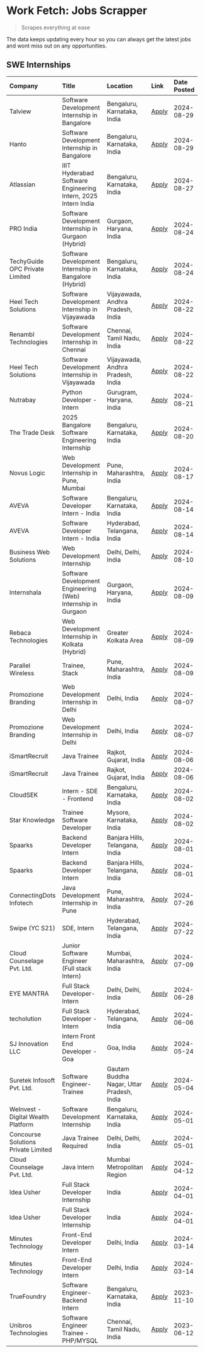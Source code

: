 # Work Fetch: Jobs Scrapper
> Scrapes everything at ease

The data keeps updating every hour so you can always get the latest jobs and wont miss out on any opportunities.

## SWE Internships
<!--START_SECTION:workfetch-->
| Company                             | Title                                                         | Location                                  | Link                                                                                                                                                                                                                                                                                  | Date Posted   |
|:------------------------------------|:--------------------------------------------------------------|:------------------------------------------|:--------------------------------------------------------------------------------------------------------------------------------------------------------------------------------------------------------------------------------------------------------------------------------------|:--------------|
| Talview                             | Software Development Internship in Bangalore                  | Bengaluru, Karnataka, India               | [Apply](https://in.linkedin.com/jobs/view/software-development-internship-in-bangalore-at-talview-4012997749?position=11&pageNum=0&refId=gCtYS1Gyp5BXwWDFTMct2w%3D%3D&trackingId=tYJSHG5KjN7TD8Ap60qkKg%3D%3D&trk=public_jobs_jserp-result_search-card)                               | 2024-08-29    |
| Hanto                               | Software Development Internship in Bangalore                  | Bengaluru, Karnataka, India               | [Apply](https://in.linkedin.com/jobs/view/software-development-internship-in-bangalore-at-hanto-4013200427?position=17&pageNum=0&refId=gCtYS1Gyp5BXwWDFTMct2w%3D%3D&trackingId=QcZdwsBrCRNYi1JtYT7otg%3D%3D&trk=public_jobs_jserp-result_search-card)                                 | 2024-08-29    |
| Atlassian                           | IIIT Hyderabad Software Engineering Intern, 2025 Intern India | Bengaluru, Karnataka, India               | [Apply](https://in.linkedin.com/jobs/view/iiit-hyderabad-software-engineering-intern-2025-intern-india-at-atlassian-4009450341?position=49&pageNum=0&refId=gCtYS1Gyp5BXwWDFTMct2w%3D%3D&trackingId=T6PpChG8RBjZYCNXcaGbDw%3D%3D&trk=public_jobs_jserp-result_search-card)             | 2024-08-27    |
| PRO India                           | Software Development Internship in Gurgaon (Hybrid)           | Gurgaon, Haryana, India                   | [Apply](https://in.linkedin.com/jobs/view/software-development-internship-in-gurgaon-hybrid-at-pro-india-4009587664?position=40&pageNum=0&refId=gCtYS1Gyp5BXwWDFTMct2w%3D%3D&trackingId=QBeTM17Taz1hDSEJ1SJ0hQ%3D%3D&trk=public_jobs_jserp-result_search-card)                        | 2024-08-24    |
| TechyGuide OPC Private Limited      | Software Development Internship in Bangalore (Hybrid)         | Bengaluru, Karnataka, India               | [Apply](https://in.linkedin.com/jobs/view/software-development-internship-in-bangalore-hybrid-at-techyguide-opc-private-limited-4009591646?position=50&pageNum=0&refId=gCtYS1Gyp5BXwWDFTMct2w%3D%3D&trackingId=TaUwEsbJadOzNfLHqB2NPg%3D%3D&trk=public_jobs_jserp-result_search-card) | 2024-08-24    |
| Heel Tech Solutions                 | Software Development Internship in Vijayawada                 | Vijayawada, Andhra Pradesh, India         | [Apply](https://in.linkedin.com/jobs/view/software-development-internship-in-vijayawada-at-heel-tech-solutions-4007906692?position=35&pageNum=0&refId=gCtYS1Gyp5BXwWDFTMct2w%3D%3D&trackingId=ViPnQAnzcnXxBYn1HvN7fQ%3D%3D&trk=public_jobs_jserp-result_search-card)                  | 2024-08-22    |
| Renambl Technologies                | Software Development Internship in Chennai                    | Chennai, Tamil Nadu, India                | [Apply](https://in.linkedin.com/jobs/view/software-development-internship-in-chennai-at-renambl-technologies-4007910299?position=44&pageNum=0&refId=gCtYS1Gyp5BXwWDFTMct2w%3D%3D&trackingId=NMiNZPm%2BTwtO0DC0TGhIxw%3D%3D&trk=public_jobs_jserp-result_search-card)                  | 2024-08-22    |
| Heel Tech Solutions                 | Software Development Internship in Vijayawada                 | Vijayawada, Andhra Pradesh, India         | [Apply](https://in.linkedin.com/jobs/view/software-development-internship-in-vijayawada-at-heel-tech-solutions-4007906692?position=10&pageNum=2&refId=xK33oYJ5KzIOvInC%2BsyF3A%3D%3D&trackingId=4CRfQcG0FAsBB7SL9%2F0j4A%3D%3D&trk=public_jobs_jserp-result_search-card)              | 2024-08-22    |
| Nutrabay                            | Python Developer - Intern                                     | Gurugram, Haryana, India                  | [Apply](https://in.linkedin.com/jobs/view/python-developer-intern-at-nutrabay-4003909226?position=43&pageNum=0&refId=gCtYS1Gyp5BXwWDFTMct2w%3D%3D&trackingId=S6vCfYxDLmcpzXP82GhDKg%3D%3D&trk=public_jobs_jserp-result_search-card)                                                   | 2024-08-21    |
| The Trade Desk                      | 2025 Bangalore Software Engineering Internship                | Bengaluru, Karnataka, India               | [Apply](https://in.linkedin.com/jobs/view/2025-bangalore-software-engineering-internship-at-the-trade-desk-3987456531?position=10&pageNum=0&refId=gCtYS1Gyp5BXwWDFTMct2w%3D%3D&trackingId=DggTg8LDeXeLjSm37OQsFQ%3D%3D&trk=public_jobs_jserp-result_search-card)                      | 2024-08-20    |
| Novus Logic                         | Web Development Internship in Pune, Mumbai                    | Pune, Maharashtra, India                  | [Apply](https://in.linkedin.com/jobs/view/web-development-internship-in-pune-mumbai-at-novus-logic-4003713081?position=46&pageNum=0&refId=gCtYS1Gyp5BXwWDFTMct2w%3D%3D&trackingId=Wgc%2BQWI%2BKhjDu6XWqP%2B3wA%3D%3D&trk=public_jobs_jserp-result_search-card)                        | 2024-08-17    |
| AVEVA                               | Software Developer Intern - India                             | Bengaluru, Karnataka, India               | [Apply](https://in.linkedin.com/jobs/view/software-developer-intern-india-at-aveva-3998279987?position=7&pageNum=0&refId=gCtYS1Gyp5BXwWDFTMct2w%3D%3D&trackingId=eOB1%2BOe%2F72X5o69jxb4CqQ%3D%3D&trk=public_jobs_jserp-result_search-card)                                           | 2024-08-14    |
| AVEVA                               | Software Developer Intern - India                             | Hyderabad, Telangana, India               | [Apply](https://in.linkedin.com/jobs/view/software-developer-intern-india-at-aveva-3998281598?position=13&pageNum=0&refId=gCtYS1Gyp5BXwWDFTMct2w%3D%3D&trackingId=Fk6ENF6hu%2FjYlaWkfEX%2F9g%3D%3D&trk=public_jobs_jserp-result_search-card)                                          | 2024-08-14    |
| Business Web Solutions              | Web Development Internship                                    | Delhi, Delhi, India                       | [Apply](https://in.linkedin.com/jobs/view/web-development-internship-at-business-web-solutions-3997105289?position=59&pageNum=0&refId=gCtYS1Gyp5BXwWDFTMct2w%3D%3D&trackingId=qGSl1ATw744gEAOSg2jkNw%3D%3D&trk=public_jobs_jserp-result_search-card)                                  | 2024-08-10    |
| Internshala                         | Software Development Engineering (Web) Internship in Gurgaon  | Gurgaon, Haryana, India                   | [Apply](https://in.linkedin.com/jobs/view/software-development-engineering-web-internship-in-gurgaon-at-internshala-3997620471?position=4&pageNum=0&refId=gCtYS1Gyp5BXwWDFTMct2w%3D%3D&trackingId=HP7rkvskkzLxadPuu5yvBg%3D%3D&trk=public_jobs_jserp-result_search-card)              | 2024-08-09    |
| Rebaca Technologies                 | Web Development Internship in Kolkata (Hybrid)                | Greater Kolkata Area                      | [Apply](https://in.linkedin.com/jobs/view/web-development-internship-in-kolkata-hybrid-at-rebaca-technologies-3997621369?position=42&pageNum=0&refId=gCtYS1Gyp5BXwWDFTMct2w%3D%3D&trackingId=RHMR62mowfK0WRknj%2F5FAw%3D%3D&trk=public_jobs_jserp-result_search-card)                 | 2024-08-09    |
| Parallel Wireless                   | Trainee, Stack                                                | Pune, Maharashtra, India                  | [Apply](https://in.linkedin.com/jobs/view/trainee-stack-at-parallel-wireless-3905689841?position=57&pageNum=0&refId=gCtYS1Gyp5BXwWDFTMct2w%3D%3D&trackingId=u9t2EigbWhJ3U0NSgrS7ig%3D%3D&trk=public_jobs_jserp-result_search-card)                                                    | 2024-08-09    |
| Promozione Branding                 | Web Development Internship in Delhi                           | Delhi, India                              | [Apply](https://in.linkedin.com/jobs/view/web-development-internship-in-delhi-at-promozione-branding-3995559880?position=27&pageNum=0&refId=gCtYS1Gyp5BXwWDFTMct2w%3D%3D&trackingId=7%2FLRne0V4d%2B73%2FpCXmesTA%3D%3D&trk=public_jobs_jserp-result_search-card)                      | 2024-08-07    |
| Promozione Branding                 | Web Development Internship in Delhi                           | Delhi, India                              | [Apply](https://in.linkedin.com/jobs/view/web-development-internship-in-delhi-at-promozione-branding-3995559880?position=2&pageNum=2&refId=xK33oYJ5KzIOvInC%2BsyF3A%3D%3D&trackingId=Uffgus3fZSSYM2kHub7a%2FQ%3D%3D&trk=public_jobs_jserp-result_search-card)                         | 2024-08-07    |
| iSmartRecruit                       | Java Trainee                                                  | Rajkot, Gujarat, India                    | [Apply](https://in.linkedin.com/jobs/view/java-trainee-at-ismartrecruit-3992301825?position=33&pageNum=0&refId=gCtYS1Gyp5BXwWDFTMct2w%3D%3D&trackingId=sn%2FbSTrCfcXrDsj7ltFk4w%3D%3D&trk=public_jobs_jserp-result_search-card)                                                       | 2024-08-06    |
| iSmartRecruit                       | Java Trainee                                                  | Rajkot, Gujarat, India                    | [Apply](https://in.linkedin.com/jobs/view/java-trainee-at-ismartrecruit-3992301825?position=8&pageNum=2&refId=xK33oYJ5KzIOvInC%2BsyF3A%3D%3D&trackingId=mV0lXhBAeNOmuJAz791gSg%3D%3D&trk=public_jobs_jserp-result_search-card)                                                        | 2024-08-06    |
| CloudSEK                            | Intern - SDE - Frontend                                       | Bengaluru, Karnataka, India               | [Apply](https://in.linkedin.com/jobs/view/intern-sde-frontend-at-cloudsek-3991574495?position=24&pageNum=0&refId=gCtYS1Gyp5BXwWDFTMct2w%3D%3D&trackingId=9plvFhVuzIGVBfy3nS8GDA%3D%3D&trk=public_jobs_jserp-result_search-card)                                                       | 2024-08-02    |
| Star Knowledge                      | Trainee Software Developer                                    | Mysore, Karnataka, India                  | [Apply](https://in.linkedin.com/jobs/view/trainee-software-developer-at-star-knowledge-3991516161?position=56&pageNum=0&refId=gCtYS1Gyp5BXwWDFTMct2w%3D%3D&trackingId=WOCSKXB8qMMhorcWxmP6%2FA%3D%3D&trk=public_jobs_jserp-result_search-card)                                        | 2024-08-02    |
| Spaarks                             | Backend Developer Intern                                      | Banjara Hills, Telangana, India           | [Apply](https://in.linkedin.com/jobs/view/backend-developer-intern-at-spaarks-3990226465?position=30&pageNum=0&refId=gCtYS1Gyp5BXwWDFTMct2w%3D%3D&trackingId=uKI352EcsAmCvpkrLk43og%3D%3D&trk=public_jobs_jserp-result_search-card)                                                   | 2024-08-01    |
| Spaarks                             | Backend Developer Intern                                      | Banjara Hills, Telangana, India           | [Apply](https://in.linkedin.com/jobs/view/backend-developer-intern-at-spaarks-3990226465?position=5&pageNum=2&refId=xK33oYJ5KzIOvInC%2BsyF3A%3D%3D&trackingId=5fODZ%2FH7fLrTb4vftYI5WA%3D%3D&trk=public_jobs_jserp-result_search-card)                                                | 2024-08-01    |
| ConnectingDots Infotech             | Java Development Internship in Pune                           | Pune, Maharashtra, India                  | [Apply](https://in.linkedin.com/jobs/view/java-development-internship-in-pune-at-connectingdots-infotech-3983314097?position=41&pageNum=0&refId=gCtYS1Gyp5BXwWDFTMct2w%3D%3D&trackingId=D%2BqVoAednD1F4gAMtoA3qg%3D%3D&trk=public_jobs_jserp-result_search-card)                      | 2024-07-26    |
| Swipe (YC S21)                      | SDE, Intern                                                   | Hyderabad, Telangana, India               | [Apply](https://in.linkedin.com/jobs/view/sde-intern-at-swipe-yc-s21-3980368092?position=60&pageNum=0&refId=gCtYS1Gyp5BXwWDFTMct2w%3D%3D&trackingId=A%2Blz53AasV4lXz6%2F31hX4w%3D%3D&trk=public_jobs_jserp-result_search-card)                                                        | 2024-07-22    |
| Cloud Counselage Pvt. Ltd.          | Junior Software Engineer (Full stack Intern)                  | Mumbai, Maharashtra, India                | [Apply](https://in.linkedin.com/jobs/view/junior-software-engineer-full-stack-intern-at-cloud-counselage-pvt-ltd-3967725851?position=22&pageNum=0&refId=gCtYS1Gyp5BXwWDFTMct2w%3D%3D&trackingId=U9MLng1X%2FDGXaxlgq5pCfA%3D%3D&trk=public_jobs_jserp-result_search-card)              | 2024-07-09    |
| EYE MANTRA                          | Full Stack Developer- Intern                                  | Delhi, Delhi, India                       | [Apply](https://in.linkedin.com/jobs/view/full-stack-developer-intern-at-eye-mantra-3960988037?position=54&pageNum=0&refId=gCtYS1Gyp5BXwWDFTMct2w%3D%3D&trackingId=HUgmCDcyotoDcb%2FVLXZp1w%3D%3D&trk=public_jobs_jserp-result_search-card)                                           | 2024-06-28    |
| techolution                         | Full Stack Developer - Intern                                 | Hyderabad, Telangana, India               | [Apply](https://in.linkedin.com/jobs/view/full-stack-developer-intern-at-techolution-3947911862?position=58&pageNum=0&refId=gCtYS1Gyp5BXwWDFTMct2w%3D%3D&trackingId=n0kyY%2FLusRJ8bZuDJRPARQ%3D%3D&trk=public_jobs_jserp-result_search-card)                                          | 2024-06-06    |
| SJ Innovation LLC                   | Intern Front End Developer - Goa                              | Goa, India                                | [Apply](https://in.linkedin.com/jobs/view/intern-front-end-developer-goa-at-sj-innovation-llc-3931678611?position=19&pageNum=0&refId=gCtYS1Gyp5BXwWDFTMct2w%3D%3D&trackingId=BrLVdWRhIxz6x9YqTclOWQ%3D%3D&trk=public_jobs_jserp-result_search-card)                                   | 2024-05-24    |
| Suretek Infosoft Pvt. Ltd.          | Software Engineer-Trainee                                     | Gautam Buddha Nagar, Uttar Pradesh, India | [Apply](https://in.linkedin.com/jobs/view/software-engineer-trainee-at-suretek-infosoft-pvt-ltd-3916999948?position=45&pageNum=0&refId=gCtYS1Gyp5BXwWDFTMct2w%3D%3D&trackingId=hBvaKrQu10AJxy5nY4HjCg%3D%3D&trk=public_jobs_jserp-result_search-card)                                 | 2024-05-04    |
| WeInvest - Digital Wealth Platform  | Software Development Internship                               | Bengaluru, Karnataka, India               | [Apply](https://in.linkedin.com/jobs/view/software-development-internship-at-weinvest-digital-wealth-platform-3912867225?position=3&pageNum=0&refId=gCtYS1Gyp5BXwWDFTMct2w%3D%3D&trackingId=SvrVBZY91X1uWJ8kiEQpnQ%3D%3D&trk=public_jobs_jserp-result_search-card)                    | 2024-05-01    |
| Concourse Solutions Private Limited | Java Trainee Required                                         | Delhi, Delhi, India                       | [Apply](https://in.linkedin.com/jobs/view/java-trainee-required-at-concourse-solutions-private-limited-3912869388?position=16&pageNum=0&refId=gCtYS1Gyp5BXwWDFTMct2w%3D%3D&trackingId=paMuwbKT3z5SzJ5s%2BTkViQ%3D%3D&trk=public_jobs_jserp-result_search-card)                        | 2024-05-01    |
| Cloud Counselage Pvt. Ltd.          | Java Intern                                                   | Mumbai Metropolitan Region                | [Apply](https://in.linkedin.com/jobs/view/java-intern-at-cloud-counselage-pvt-ltd-3896025667?position=48&pageNum=0&refId=gCtYS1Gyp5BXwWDFTMct2w%3D%3D&trackingId=dDm3AZE%2FqpuNTmmphqgftw%3D%3D&trk=public_jobs_jserp-result_search-card)                                             | 2024-04-12    |
| Idea Usher                          | Full Stack Developer Internship                               | India                                     | [Apply](https://in.linkedin.com/jobs/view/full-stack-developer-internship-at-idea-usher-3879565540?position=29&pageNum=0&refId=gCtYS1Gyp5BXwWDFTMct2w%3D%3D&trackingId=PPlZQXOAXsyX2IXPh1qVHA%3D%3D&trk=public_jobs_jserp-result_search-card)                                         | 2024-04-01    |
| Idea Usher                          | Full Stack Developer Internship                               | India                                     | [Apply](https://in.linkedin.com/jobs/view/full-stack-developer-internship-at-idea-usher-3879565540?position=4&pageNum=2&refId=xK33oYJ5KzIOvInC%2BsyF3A%3D%3D&trackingId=6thh9B9OFAl%2BqJVIKNKuoQ%3D%3D&trk=public_jobs_jserp-result_search-card)                                      | 2024-04-01    |
| Minutes Technology                  | Front-End Developer Intern                                    | Delhi, India                              | [Apply](https://in.linkedin.com/jobs/view/front-end-developer-intern-at-minutes-technology-3853712549?position=26&pageNum=0&refId=gCtYS1Gyp5BXwWDFTMct2w%3D%3D&trackingId=3n4o9ZEwlmQ0r2irH3zj0A%3D%3D&trk=public_jobs_jserp-result_search-card)                                      | 2024-03-14    |
| Minutes Technology                  | Front-End Developer Intern                                    | Delhi, India                              | [Apply](https://in.linkedin.com/jobs/view/front-end-developer-intern-at-minutes-technology-3853712549?position=1&pageNum=2&refId=xK33oYJ5KzIOvInC%2BsyF3A%3D%3D&trackingId=Sa2cd8Q1Pvtx9jj16TIm2g%3D%3D&trk=public_jobs_jserp-result_search-card)                                     | 2024-03-14    |
| TrueFoundry                         | Software Engineer-Backend Intern                              | Bengaluru, Karnataka, India               | [Apply](https://in.linkedin.com/jobs/view/software-engineer-backend-intern-at-truefoundry-3779508170?position=51&pageNum=0&refId=gCtYS1Gyp5BXwWDFTMct2w%3D%3D&trackingId=KDs5Gl9I2a4FkvoFetmrJQ%3D%3D&trk=public_jobs_jserp-result_search-card)                                       | 2023-11-10    |
| Unibros Technologies                | Software Engineer Trainee - PHP/MYSQL                         | Chennai, Tamil Nadu, India                | [Apply](https://in.linkedin.com/jobs/view/software-engineer-trainee-php-mysql-at-unibros-technologies-3656599241?position=53&pageNum=0&refId=gCtYS1Gyp5BXwWDFTMct2w%3D%3D&trackingId=Vc3sYRljARaNmgpR6KaO%2Bw%3D%3D&trk=public_jobs_jserp-result_search-card)                         | 2023-06-12    |
<!--END_SECTION:workfetch-->
